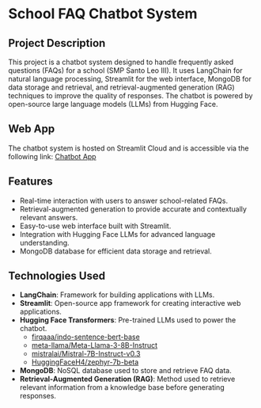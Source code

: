 # School FAQ Chatbot System

## Project Description
This project is a chatbot system designed to handle frequently asked questions (FAQs) for a school (SMP Santo Leo III). It uses LangChain for natural language processing, Streamlit for the web interface, MongoDB for data storage and retrieval, and retrieval-augmented generation (RAG) techniques to improve the quality of responses. The chatbot is powered by open-source large language models (LLMs) from Hugging Face.

## Web App
The chatbot system is hosted on Streamlit Cloud and is accessible via the following link:
[Chatbot App](https://smpsantoleo3-chat.streamlit.app/)

## Features
- Real-time interaction with users to answer school-related FAQs.
- Retrieval-augmented generation to provide accurate and contextually relevant answers.
- Easy-to-use web interface built with Streamlit.
- Integration with Hugging Face LLMs for advanced language understanding.
- MongoDB database for efficient data storage and retrieval.

## Technologies Used
- **LangChain**: Framework for building applications with LLMs.
- **Streamlit**: Open-source app framework for creating interactive web applications.
- **Hugging Face Transformers**: Pre-trained LLMs used to power the chatbot.
  - [firqaaa/indo-sentence-bert-base](https://huggingface.co/firqaaa/indo-sentence-bert-base)
  - [meta-llama/Meta-Llama-3-8B-Instruct](https://huggingface.co/meta-llama/Meta-Llama-3-8B-Instruct)
  - [mistralai/Mistral-7B-Instruct-v0.3](https://huggingface.co/mistralai/Mistral-7B-Instruct-v0.3)
  - [HuggingFaceH4/zephyr-7b-beta](https://huggingface.co/HuggingFaceH4/zephyr-7b-beta)
- **MongoDB**: NoSQL database used to store and retrieve FAQ data.
- **Retrieval-Augmented Generation (RAG)**: Method used to retrieve relevant information from a knowledge base before generating responses.
